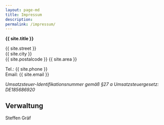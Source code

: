 ```yaml
---
layout: page-md
title: Impressum
description:
permalink: /impressum/
---
```


**{{ site.title }}**

{{ site.street }}
<br />{{ site.city }}
<br />{{ site.postalcode }} {{ site.area }}

Tel.: {{ site.phone }}<br>
Email: {{ site.email }}

_Umsatzsteuer-Identifikationsnummer gemäß §27 a Umsatzsteuergesetz: DE185686920_

## Verwaltung

Steffen Gräf